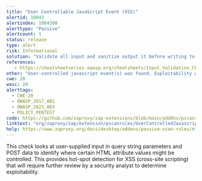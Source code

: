 ```yaml
---
title: "User Controllable JavaScript Event (XSS)"
alertid: 10043
alertindex: 1004300
alerttype: "Passive"
alertcount: 1
status: release
type: alert
risk: Informational
solution: "Validate all input and sanitize output it before writing to any Javascript on* events."
references:
   - https://cheatsheetseries.owasp.org/cheatsheets/Input_Validation_Cheat_Sheet.html
other: "User-controlled javascript event(s) was found. Exploitability will need to be manually determined. The page at the following URL:  http://example.com/i.php?place=moon&name=Foo  includes the following Javascript event which may be attacker-controllable:  User-input was found in the following data of an [onerror] event: foo  The user input was: foo"
cwe: 20
wasc: 20
alerttags: 
  - CWE-20
  - OWASP_2017_A01
  - OWASP_2021_A03
  - POLICY_PENTEST
code: https://github.com/zaproxy/zap-extensions/blob/main/addOns/pscanrules/src/main/java/org/zaproxy/zap/extension/pscanrules/UserControlledJavascriptEventScanRule.java
linktext: "org/zaproxy/zap/extension/pscanrules/UserControlledJavascriptEventScanRule.java"
help: https://www.zaproxy.org/docs/desktop/addons/passive-scan-rules/#id-10043
---
```

This check looks at user-supplied input in query string parameters and POST data to identify where certain HTML attribute values might be controlled. This provides hot-spot detection for XSS (cross-site scripting) that will require further review by a security analyst to determine exploitability.
